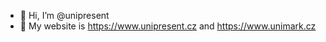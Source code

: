 - 👋 Hi, I’m @unipresent
- 👀 My website is https://www.unipresent.cz and https://www.unimark.cz
<!---
unipresent/unipresent is a ✨ special ✨ repository because its `README.md` (this file) appears on your GitHub profile.
You can click the Preview link to take a look at your changes.
--->
